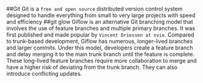 ##Git
Git is a `free and open source` distributed version control system designed to 
handle everything from small to very large projects with speed and efficiency
##git glow
Giflow is an alternative Git branching model that involves the use of feature branches and multiple primary branches.
It was first published and made popular by `Vincent Driessen at nvie`. Compared to trunk-based development, 
Giflow has numerous, longer-lived branches and larger commits. Under this model, developers create a feature branch and delay merging it to the main trunk branch until the feature is complete. These long-lived feature branches require more collaboration to merge and have a higher risk of deviating from the trunk branch. They can also introduce conflicting updates.